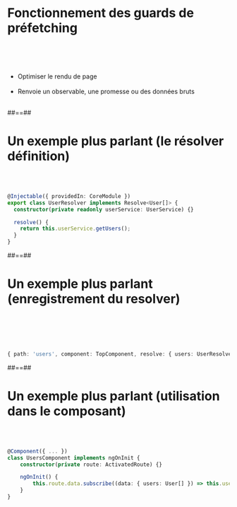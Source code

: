 <!-- .slide: class="sfeir-basic-slide" -->
# Fonctionnement des guards de préfetching
<br><br><br>

- Optimiser le rendu de page<br><br>
- Renvoie un observable, une promesse ou des données bruts<br><br>

##==##

<!-- .slide: class="with-code inconsolata" -->
# Un exemple plus parlant (le résolver définition)
<br><br>

```typescript
@Injectable({ providedIn: CoreModule })
export class UserResolver implements Resolve<User[]> {
  constructor(private readonly userService: UserService) {}

  resolve() {
    return this.userService.getUsers();
  }
}
```
<!-- .element: class="big-code" -->

##==##

<!-- .slide: class="with-code inconsolata" -->
# Un exemple plus parlant (enregistrement du resolver)
<br><br><br><br>

```typescript
{ path: 'users', component: TopComponent, resolve: { users: UserResolver } }
```
<!-- .element: class="big-code" -->

##==##

<!-- .slide: class="with-code inconsolata" -->
# Un exemple plus parlant (utilisation dans le composant)
<br><br>

```typescript
@Component({ ... })
class UsersComponent implements ngOnInit {
    constructor(private route: ActivatedRoute) {}

    ngOnInit() {
        this.route.data.subscribe((data: { users: User[] }) => this.users = data.users);
    }
}
```
<!-- .element: class="big-code" -->
